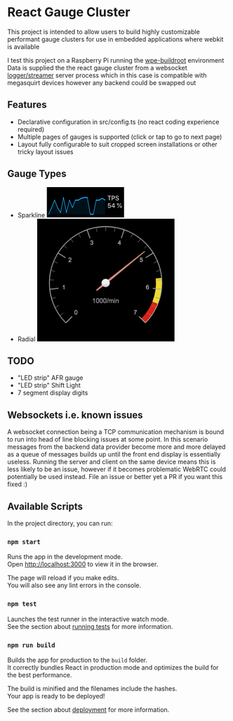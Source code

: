 # React Gauge Cluster

This project is intended to allow users to build highly customizable performant gauge clusters for use in embedded applications where webkit is available

I test this project on a Raspberry Pi running the [wpe-buildroot](https://github.com/WebPlatformForEmbedded/buildroot) environment
Data is supplied the the react gauge cluster from a websocket
[logger/streamer](https://github.com/boxidau/megasquirt_node_logger) server process
which in this case is compatible with megasquirt devices however any backend could be swapped out


## Features
- Declarative configuration in src/config.ts (no react coding experience required)
- Multiple pages of gauges is supported (click or tap to go to next page)
- Layout fully configurable to suit cropped screen installations or other tricky layout issues

## Gauge Types
- Sparkline ![Sparkline Example](https://raw.githubusercontent.com/boxidau/react-gauge-cluster/master/docs/images/sparkline_screenshot.png)
- Radial ![Radial Example](https://raw.githubusercontent.com/boxidau/react-gauge-cluster/master/docs/images/radial_screenshot.png)

## TODO
- "LED strip" AFR gauge
- "LED strip" Shift Light
- 7 segment display digits

## Websockets i.e. known issues
A websocket connection being a TCP communication mechanism is bound to run into head of line blocking issues at some point.
In this scenario messages from the backend data provider become more and more delayed as a queue of messages builds up until the front end display is essentially useless.
Running the server and client on the same device means this is less likely to be an issue, however if it becomes problematic WebRTC could potentially be used instead. File an issue or better yet a PR if you want this fixed :)


## Available Scripts

In the project directory, you can run:

### `npm start`

Runs the app in the development mode.<br>
Open [http://localhost:3000](http://localhost:3000) to view it in the browser.

The page will reload if you make edits.<br>
You will also see any lint errors in the console.

### `npm test`

Launches the test runner in the interactive watch mode.<br>
See the section about [running tests](https://facebook.github.io/create-react-app/docs/running-tests) for more information.

### `npm run build`

Builds the app for production to the `build` folder.<br>
It correctly bundles React in production mode and optimizes the build for the best performance.

The build is minified and the filenames include the hashes.<br>
Your app is ready to be deployed!

See the section about [deployment](https://facebook.github.io/create-react-app/docs/deployment) for more information.
